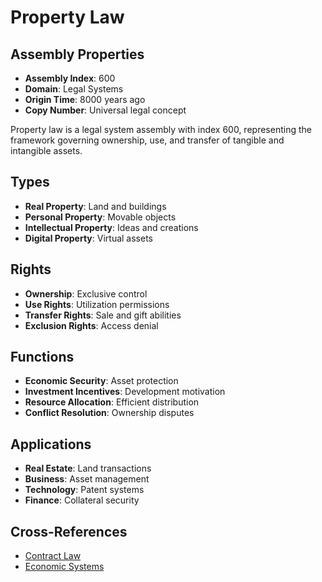 # Property Law

## Assembly Properties
- **Assembly Index**: 600
- **Domain**: Legal Systems
- **Origin Time**: 8000 years ago
- **Copy Number**: Universal legal concept

Property law is a legal system assembly with index 600, representing the framework governing ownership, use, and transfer of tangible and intangible assets.

## Types
- **Real Property**: Land and buildings
- **Personal Property**: Movable objects
- **Intellectual Property**: Ideas and creations
- **Digital Property**: Virtual assets

## Rights
- **Ownership**: Exclusive control
- **Use Rights**: Utilization permissions
- **Transfer Rights**: Sale and gift abilities
- **Exclusion Rights**: Access denial

## Functions
- **Economic Security**: Asset protection
- **Investment Incentives**: Development motivation
- **Resource Allocation**: Efficient distribution
- **Conflict Resolution**: Ownership disputes

## Applications
- **Real Estate**: Land transactions
- **Business**: Asset management
- **Technology**: Patent systems
- **Finance**: Collateral security

## Cross-References
- [Contract Law](/domains/cognitive/legal_systems/contract.md)
- [Economic Systems](/domains/cognitive/economic_systems/market_economy.md)